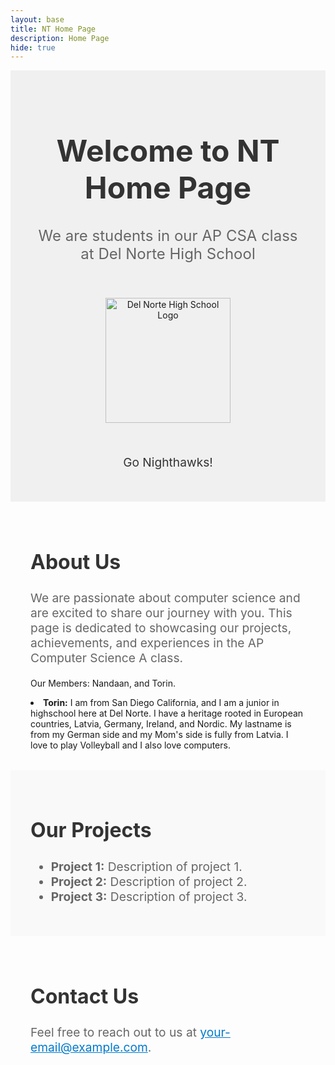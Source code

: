 ```yaml
---
layout: base
title: NT Home Page
description: Home Page
hide: true
---
```


<div style="text-align: center; padding: 2rem; background-color: #f0f0f0;">
  <h1 style="font-size: 3rem; color: #333;">Welcome to NT Home Page</h1>
  <p style="font-size: 1.5rem; color: #666;">We are students in our AP CSA class at Del Norte High School</p>
  <img src="assets/js/ncs.png" alt="Del Norte High School Logo" style="width: 200px; margin: 2rem auto;">
  <p style="font-size: 1.2rem; color: #333;">Go Nighthawks!</p>
</div>

<div style="padding: 2rem;">
  <h2 style="font-size: 2rem; color: #333;">About Us</h2>
  <p style="font-size: 1.2rem; color: #666;">
	We are passionate about computer science and are excited to share our journey with you. This page is dedicated to showcasing our projects, achievements, and experiences in the AP Computer Science A class.
  </p>
  <p>
  Our Members:
  Nandaan, and Torin.
  </P>
  <li>
  <strong>Torin:</strong> I am from San Diego California, and I am a junior in highschool here at Del Norte. I have a heritage rooted in European countries, Latvia, Germany, Ireland, and Nordic. My lastname is from my German side and my Mom's side is fully from Latvia. I love to play Volleyball and I also love computers.
  </li>
</div>

<div style="padding: 2rem; background-color: #f9f9f9;">
  <h2 style="font-size: 2rem; color: #333;">Our Projects</h2>
  <ul style="font-size: 1.2rem; color: #666;">
	<li><strong>Project 1:</strong> Description of project 1.</li>
	<li><strong>Project 2:</strong> Description of project 2.</li>
	<li><strong>Project 3:</strong> Description of project 3.</li>
  </ul>
</div>

<div style="padding: 2rem;">
  <h2 style="font-size: 2rem; color: #333;">Contact Us</h2>
  <p style="font-size: 1.2rem; color: #666;">
	Feel free to reach out to us at <a href="mailto:your-email@example.com" style="color: #007acc;">your-email@example.com</a>.
  </p>
</div>
